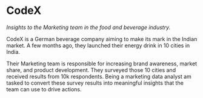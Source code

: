 # CodeX
_Insights to the Marketing team in the food and beverage industry._

CodeX is a German beverage company aiming to make its mark in the Indian market. A few months ago, they launched their energy drink in 10 cities in India.

Their Marketing team is responsible for increasing brand awareness, market share, and product development. They surveyed those 10 cities and received results from 10k respondents. Being a marketing data analyst am tasked to convert these survey results into meaningful insights that the team can use to drive actions.



